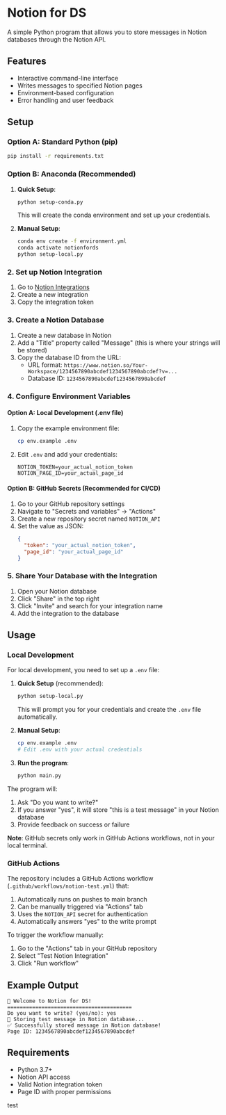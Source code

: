 # Notion for DS

A simple Python program that allows you to store messages in Notion databases through the Notion API.

## Features

- Interactive command-line interface
- Writes messages to specified Notion pages
- Environment-based configuration
- Error handling and user feedback

## Setup

### Option A: Standard Python (pip)

```bash
pip install -r requirements.txt
```

### Option B: Anaconda (Recommended)

1. **Quick Setup**:
   ```bash
   python setup-conda.py
   ```
   This will create the conda environment and set up your credentials.

2. **Manual Setup**:
   ```bash
   conda env create -f environment.yml
   conda activate notionfords
   python setup-local.py
   ```

### 2. Set up Notion Integration

1. Go to [Notion Integrations](https://www.notion.so/my-integrations)
2. Create a new integration
3. Copy the integration token

### 3. Create a Notion Database

1. Create a new database in Notion
2. Add a "Title" property called "Message" (this is where your strings will be stored)
3. Copy the database ID from the URL:
   - URL format: `https://www.notion.so/Your-Workspace/1234567890abcdef1234567890abcdef?v=...`
   - Database ID: `1234567890abcdef1234567890abcdef`

### 4. Configure Environment Variables

#### Option A: Local Development (.env file)

1. Copy the example environment file:
   ```bash
   cp env.example .env
   ```

2. Edit `.env` and add your credentials:
   ```
   NOTION_TOKEN=your_actual_notion_token
   NOTION_PAGE_ID=your_actual_page_id
   ```

#### Option B: GitHub Secrets (Recommended for CI/CD)

1. Go to your GitHub repository settings
2. Navigate to "Secrets and variables" → "Actions"
3. Create a new repository secret named `NOTION_API`
4. Set the value as JSON:
   ```json
   {
     "token": "your_actual_notion_token",
     "page_id": "your_actual_page_id"
   }
   ```

### 5. Share Your Database with the Integration

1. Open your Notion database
2. Click "Share" in the top right
3. Click "Invite" and search for your integration name
4. Add the integration to the database

## Usage

### Local Development

For local development, you need to set up a `.env` file:

1. **Quick Setup** (recommended):
   ```bash
   python setup-local.py
   ```
   This will prompt you for your credentials and create the `.env` file automatically.

2. **Manual Setup**:
   ```bash
   cp env.example .env
   # Edit .env with your actual credentials
   ```

3. **Run the program**:
   ```bash
   python main.py
   ```

The program will:
1. Ask "Do you want to write?"
2. If you answer "yes", it will store "this is a test message" in your Notion database
3. Provide feedback on success or failure

**Note**: GitHub secrets only work in GitHub Actions workflows, not in your local terminal.

### GitHub Actions

The repository includes a GitHub Actions workflow (`.github/workflows/notion-test.yml`) that:

1. Automatically runs on pushes to main branch
2. Can be manually triggered via "Actions" tab
3. Uses the `NOTION_API` secret for authentication
4. Automatically answers "yes" to the write prompt

To trigger the workflow manually:
1. Go to the "Actions" tab in your GitHub repository
2. Select "Test Notion Integration"
3. Click "Run workflow"

## Example Output

```
🤖 Welcome to Notion for DS!
========================================
Do you want to write? (yes/no): yes
📝 Storing test message in Notion database...
✅ Successfully stored message in Notion database!
Page ID: 1234567890abcdef1234567890abcdef
```

## Requirements

- Python 3.7+
- Notion API access
- Valid Notion integration token
- Page ID with proper permissions

 test
